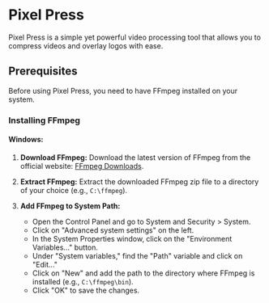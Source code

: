 # Pixel Press

Pixel Press is a simple yet powerful video processing tool that allows you to compress videos and overlay logos with ease.

## Prerequisites

Before using Pixel Press, you need to have FFmpeg installed on your system.

### Installing FFmpeg

#### Windows:

1. **Download FFmpeg:**
   Download the latest version of FFmpeg from the official website: [FFmpeg Downloads](https://ffmpeg.org/download.html).

2. **Extract FFmpeg:**
   Extract the downloaded FFmpeg zip file to a directory of your choice (e.g., `C:\ffmpeg`).

3. **Add FFmpeg to System Path:**
   - Open the Control Panel and go to System and Security > System.
   - Click on "Advanced system settings" on the left.
   - In the System Properties window, click on the "Environment Variables..." button.
   - Under "System variables," find the "Path" variable and click on "Edit..."
   - Click on "New" and add the path to the directory where FFmpeg is installed (e.g., `C:\ffmpeg\bin`).
   - Click "OK" to save the changes.
